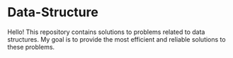 # Data-Structure
Hello! 
This repository contains solutions to problems related to data structures. My goal is to provide the most efficient and reliable solutions to these problems.
